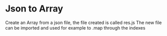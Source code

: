 # Json to Array

Create an Array from a json file, the file created is called res.js
The new file can be imported and used for example to .map through the indexes
